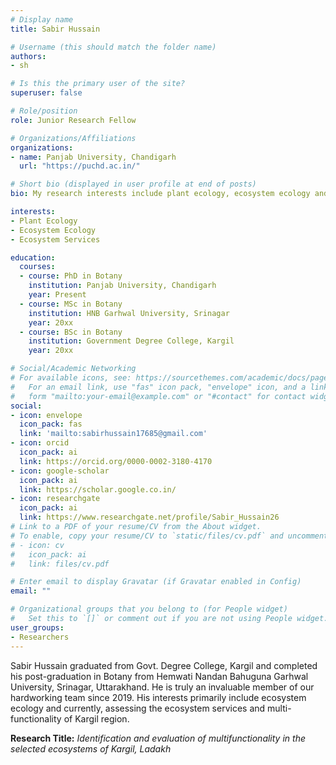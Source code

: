 ```yaml
---
# Display name
title: Sabir Hussain

# Username (this should match the folder name)
authors:
- sh

# Is this the primary user of the site?
superuser: false

# Role/position
role: Junior Research Fellow

# Organizations/Affiliations
organizations:
- name: Panjab University, Chandigarh
  url: "https://puchd.ac.in/"

# Short bio (displayed in user profile at end of posts)
bio: My research interests include plant ecology, ecosystem ecology and ecosystem services.

interests:
- Plant Ecology
- Ecosystem Ecology
- Ecosystem Services

education:
  courses:
  - course: PhD in Botany
    institution: Panjab University, Chandigarh
    year: Present
  - course: MSc in Botany
    institution: HNB Garhwal University, Srinagar
    year: 20xx
  - course: BSc in Botany
    institution: Government Degree College, Kargil
    year: 20xx

# Social/Academic Networking
# For available icons, see: https://sourcethemes.com/academic/docs/page-builder/#icons
#   For an email link, use "fas" icon pack, "envelope" icon, and a link in the
#   form "mailto:your-email@example.com" or "#contact" for contact widget.
social:
- icon: envelope
  icon_pack: fas
  link: 'mailto:sabirhussain17685@gmail.com'
- icon: orcid
  icon_pack: ai
  link: https://orcid.org/0000-0002-3180-4170
- icon: google-scholar
  icon_pack: ai
  link: https://scholar.google.co.in/
- icon: researchgate
  icon_pack: ai
  link: https://www.researchgate.net/profile/Sabir_Hussain26
# Link to a PDF of your resume/CV from the About widget.
# To enable, copy your resume/CV to `static/files/cv.pdf` and uncomment the lines below.
# - icon: cv
#   icon_pack: ai
#   link: files/cv.pdf

# Enter email to display Gravatar (if Gravatar enabled in Config)
email: ""

# Organizational groups that you belong to (for People widget)
#   Set this to `[]` or comment out if you are not using People widget.
user_groups:
- Researchers
---
```


Sabir Hussain graduated from Govt. Degree College, Kargil and completed his post-graduation in Botany from Hemwati Nandan Bahuguna Garhwal University, Srinagar, Uttarakhand. He is truly an invaluable member of our hardworking team since 2019. His interests primarily include ecosystem ecology and currently, assessing the ecosystem services and multi-functionality of Kargil region.

**Research Title:** *Identification and evaluation of multifunctionality in the selected ecosystems of Kargil, Ladakh*
